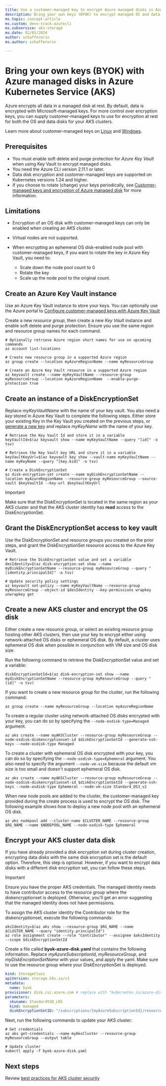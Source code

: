 ```yaml
---
title: Use a customer-managed key to encrypt Azure managed disks in Azure Kubernetes Service (AKS)
description: Bring your own keys (BYOK) to encrypt managed OS and data disks in AKS.
ms.topic: concept-article
ms.custom: devx-track-azurecli
ms.subservice: aks-storage
ms.date: 02/01/2024
author: schaffererin
ms.author: schaffererin

---
```


# Bring your own keys (BYOK) with Azure managed disks in Azure Kubernetes Service (AKS)

Azure encrypts all data in a managed disk at rest. By default, data is encrypted with Microsoft-managed keys. For more control over encryption keys, you can supply customer-managed keys to use for encryption at rest for both the OS and data disks for your AKS clusters.

Learn more about customer-managed keys on [Linux][customer-managed-keys-linux] and [Windows][customer-managed-keys-windows].

## Prerequisites

* You must enable soft delete and purge protection for *Azure Key Vault* when using Key Vault to encrypt managed disks.
* You need the Azure CLI version 2.11.1 or later.
* Data disk encryption and customer-managed keys are supported on Kubernetes versions 1.24 and higher.
* If you choose to rotate (change) your keys periodically, see [Customer-managed keys and encryption of Azure managed disk](/azure/virtual-machines/disk-encryption) for more information.

## Limitations

* Encryption of an OS disk with customer-managed keys can only be enabled when creating an AKS cluster.
* Virtual nodes are not supported.
* When encrypting an ephemeral OS disk-enabled node pool with customer-managed keys, if you want to rotate the key in Azure Key Vault, you need to:

   * Scale down the node pool count to 0
   * Rotate the key
   * Scale up the node pool to the original count.

## Create an Azure Key Vault instance

Use an Azure Key Vault instance to store your keys.  You can optionally use the Azure portal to [Configure customer-managed keys with Azure Key Vault][byok-azure-portal]

Create a new *resource group*, then create a new *Key Vault* instance and enable soft delete and purge protection.  Ensure you use the same region and resource group names for each command.

```azurecli-interactive
# Optionally retrieve Azure region short names for use on upcoming commands
az account list-locations
```

```azurecli-interactive
# Create new resource group in a supported Azure region
az group create --location myAzureRegionName --name myResourceGroup

# Create an Azure Key Vault resource in a supported Azure region
az keyvault create --name myKeyVaultName --resource-group myResourceGroup --location myAzureRegionName  --enable-purge-protection true
```

## Create an instance of a DiskEncryptionSet

Replace *myKeyVaultName* with the name of your key vault. You also need a *key* stored in Azure Key Vault to complete the following steps. Either store your existing Key in the Key Vault you created on the previous steps, or [generate a new key][key-vault-generate] and replace *myKeyName* with the name of your key.

```azurecli-interactive
# Retrieve the Key Vault Id and store it in a variable
keyVaultId=$(az keyvault show --name myKeyVaultName --query "[id]" -o tsv)

# Retrieve the Key Vault key URL and store it in a variable
keyVaultKeyUrl=$(az keyvault key show --vault-name myKeyVaultName --name myKeyName --query "[key.kid]" -o tsv)

# Create a DiskEncryptionSet
az disk-encryption-set create --name myDiskEncryptionSetName --location myAzureRegionName --resource-group myResourceGroup --source-vault $keyVaultId --key-url $keyVaultKeyUrl
```

> [!IMPORTANT]
> Make sure that the DiskEncryptionSet is located in the same region as your AKS cluster and that the AKS cluster identity has **read** access to the DiskEncryptionSet.

## Grant the DiskEncryptionSet access to key vault

Use the DiskEncryptionSet and resource groups you created on the prior steps, and grant the DiskEncryptionSet resource access to the Azure Key Vault.

```azurecli-interactive
# Retrieve the DiskEncryptionSet value and set a variable
desIdentity=$(az disk-encryption-set show --name myDiskEncryptionSetName --resource-group myResourceGroup --query "[identity.principalId]" -o tsv)

# Update security policy settings
az keyvault set-policy --name myKeyVaultName --resource-group myResourceGroup --object-id $desIdentity --key-permissions wrapkey unwrapkey get
```

## Create a new AKS cluster and encrypt the OS disk

Either create a new resource group, or select an existing resource group hosting other AKS clusters, then use your key to encrypt either using network-attached OS disks or ephemeral OS disk. By default, a cluster uses ephemeral OS disk when possible in conjunction with VM size and OS disk size.

Run the following command to retrieve the DiskEncryptionSet value and set a variable:

```azurecli-interactive
diskEncryptionSetId=$(az disk-encryption-set show --name mydiskEncryptionSetName --resource-group myResourceGroup --query "[id]" -o tsv)
```

If you want to create a new resource group for the cluster, run the following command:

```azurecli-interactive
az group create --name myResourceGroup --location myAzureRegionName
```

To create a regular cluster using network-attached OS disks encrypted with your key, you can do so by specifying the `--node-osdisk-type=Managed` argument.

```azurecli-interactive
az aks create --name myAKSCluster --resource-group myResourceGroup --node-osdisk-diskencryptionset-id $diskEncryptionSetId --generate-ssh-keys --node-osdisk-type Managed
```

To create a cluster with ephemeral OS disk encrypted with your key, you can do so by specifying the `--node-osdisk-type=Ephemeral` argument. You also need to specify the argument `--node-vm-size` because the default vm size is too small and doesn't support ephemeral OS disk.

```azurecli-interactive
az aks create --name myAKSCluster --resource-group myResourceGroup --node-osdisk-diskencryptionset-id $diskEncryptionSetId --generate-ssh-keys --node-osdisk-type Ephemeral --node-vm-size Standard_DS3_v2
```

When new node pools are added to the cluster, the customer-managed key provided during the create process is used to encrypt the OS disk. The following example shows how to deploy a new node pool with an ephemeral OS disk.

```azurecli-interactive
az aks nodepool add --cluster-name $CLUSTER_NAME --resource-group $RG_NAME --name $NODEPOOL_NAME --node-osdisk-type Ephemeral
```

## Encrypt your AKS cluster data disk

If you have already provided a disk encryption set during cluster creation, encrypting data disks with the same disk encryption set is the default option. Therefore, this step is optional. However, if you want to encrypt data disks with a different disk encryption set, you can follow these steps.

> [!IMPORTANT]
> Ensure you have the proper AKS credentials. The managed identity needs to have contributor access to the resource group where the diskencryptionset is deployed. Otherwise, you'll get an error suggesting that the managed identity does not have permissions.

To assign the AKS cluster identity the Contributor role for the diskencryptionset, execute the following commands:

```azurecli-interactive
aksIdentity=$(az aks show --resource-group $RG_NAME --name $CLUSTER_NAME --query "identity.principalId")
az role assignment create --role "Contributor" --assignee $aksIdentity --scope $diskEncryptionSetId
```

Create a file called **byok-azure-disk.yaml** that contains the following information.  Replace *myAzureSubscriptionId*, *myResourceGroup*, and *myDiskEncrptionSetName* with your values, and apply the yaml.  Make sure to use the resource group where your DiskEncryptionSet is deployed.

```yaml
kind: StorageClass
apiVersion: storage.k8s.io/v1
metadata:
  name: byok
provisioner: disk.csi.azure.com # replace with "kubernetes.io/azure-disk" if aks version is less than 1.21
parameters:
  skuname: StandardSSD_LRS
  kind: managed
  diskEncryptionSetID: "/subscriptions/{myAzureSubscriptionId}/resourceGroups/{myResourceGroup}/providers/Microsoft.Compute/diskEncryptionSets/{myDiskEncryptionSetName}"
```

Next, run the following commands to update your AKS cluster:

```azurecli-interactive
# Get credentials
az aks get-credentials --name myAksCluster --resource-group myResourceGroup --output table

# Update cluster
kubectl apply -f byok-azure-disk.yaml
```

## Next steps

Review [best practices for AKS cluster security][best-practices-security]

<!-- LINKS - external -->

<!-- LINKS - internal -->
[best-practices-security]: ./operator-best-practices-cluster-security.md
[byok-azure-portal]: /azure/storage/common/customer-managed-keys-configure-key-vault
[customer-managed-keys-windows]: /azure/virtual-machines/disk-encryption#customer-managed-keys
[customer-managed-keys-linux]: /azure/virtual-machines/disk-encryption#customer-managed-keys
[key-vault-generate]: /azure/key-vault/general/manage-with-cli2
